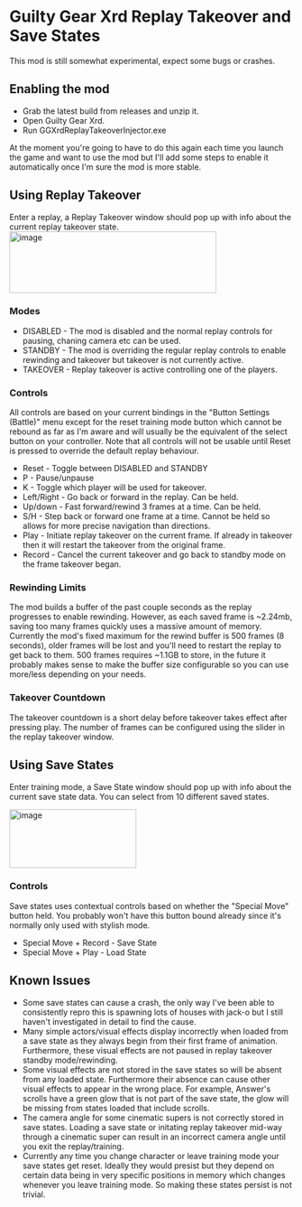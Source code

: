 # Guilty Gear Xrd Replay Takeover and Save States
This mod is still somewhat experimental, expect some bugs or crashes.
## Enabling the mod
- Grab the latest build from releases and unzip it.
- Open Guilty Gear Xrd.
- Run GGXrdReplayTakeoverInjector.exe

At the moment you're going to have to do this again each time you launch the game and want to use the mod but I'll add some steps to enable it automatically once I'm sure the mod is more stable.

## Using Replay Takeover
Enter a replay, a Replay Takeover window should pop up with info about the current replay takeover state.
<img width="367" height="109" alt="image" src="https://github.com/user-attachments/assets/a25fa7dc-605d-4a76-8706-46010fe3b513" />
### Modes
- DISABLED - The mod is disabled and the normal replay controls for pausing, chaning camera etc can be used.
- STANDBY - The mod is overriding the regular replay controls to enable rewinding and takeover but takeover is not currently active.
- TAKEOVER - Replay takeover is active controlling one of the players.

### Controls
All controls are based on your current bindings in the "Button Settings (Battle)" menu except for the reset training mode button which cannot be rebound as far as I'm aware and will usually be the equivalent of the select button on your controller.
Note that all controls will not be usable until Reset is pressed to override the default replay behaviour.

- Reset - Toggle between DISABLED and STANDBY
- P - Pause/unpause
- K - Toggle which player will be used for takeover.
- Left/Right - Go back or forward in the replay. Can be held.
- Up/down - Fast forward/rewind 3 frames at a time. Can be held.
- S/H - Step back or forward one frame at a time. Cannot be held so allows for more precise navigation than directions.
- Play - Initiate replay takeover on the current frame. If already in takeover then it will restart the takeover from the original frame.
- Record - Cancel the current takeover and go back to standby mode on the frame takeover began.

### Rewinding Limits
The mod builds a buffer of the past couple seconds as the replay progresses to enable rewinding. However, as each saved frame is ~2.24mb, saving too many frames quickly uses a massive amount of memory.
Currently the mod's fixed maximum for the rewind buffer is 500 frames (8 seconds), older frames will be lost and you'll need to restart the replay to get back to them. 
500 frames requires ~1.1GB to store, in the future it probably makes sense to make the buffer size configurable so you can use more/less depending on your needs.

### Takeover Countdown
The takeover countdown is a short delay before takeover takes effect after pressing play. The number of frames can be configured using the slider in the replay takeover window.

## Using Save States
Enter training mode, a Save State window should pop up with info about the current save state data. You can select from 10 different saved states.

<img width="225" height="104" alt="image" src="https://github.com/user-attachments/assets/30be80ec-e33d-4b12-8919-706b2a92d75a" />

### Controls
Save states uses contextual controls based on whether the "Special Move" button held. You probably won't have this button bound already since it's normally only used with stylish mode.

- Special Move + Record - Save State
- Special Move + Play - Load State

## Known Issues
- Some save states can cause a crash, the only way I've been able to consistently repro this is spawning lots of houses with jack-o but I still haven't investigated in detail to find the cause.
- Many simple actors/visual effects display incorrectly when loaded from a save state as they always begin from their first frame of animation. Furthermore, these visual effects are not paused in replay takeover standby mode/rewinding.
- Some visual effects are not stored in the save states so will be absent from any loaded state. Furthermore their absence can cause other visual effects to appear in the wrong place. For example, Answer's scrolls have a green glow that is not part of the save state, the glow will be missing from states loaded that include scrolls.
- The camera angle for some cinematic supers is not correctly stored in save states. Loading a save state or initating replay takeover mid-way through a cinematic super can result in an incorrect camera angle until you exit the replay/training.
- Currently any time you change character or leave training mode your save states get reset. Ideally they would presist but they depend on certain data being in very specific positions in memory which changes whenever you leave training mode. So making these states persist is not trivial.
